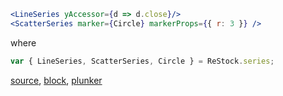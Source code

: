 ```jsx
<LineSeries yAccessor={d => d.close}/>
<ScatterSeries marker={Circle} markerProps={{ r: 3 }} />
```

where
```jsx
var { LineSeries, ScatterSeries, Circle } = ReStock.series;
```

[source](https://github.com/rrag/react-stockcharts/blob/master/docs/lib/charts/LineAndScatterChart.jsx), [block](http://bl.ocks.org/rrag/95ffd539fa4e0b4544cf), [plunker](http://plnkr.co/edit/gist:95ffd539fa4e0b4544cf?p=preview)